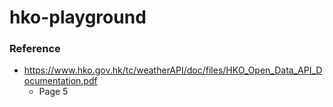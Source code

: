 hko-playground
==============
### Reference
- https://www.hko.gov.hk/tc/weatherAPI/doc/files/HKO_Open_Data_API_Documentation.pdf
    - Page 5